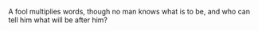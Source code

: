 A fool multiplies words, though no man knows what is to be, and who can tell him what will be after him?
